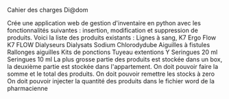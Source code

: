 Cahier des charges Di@dom

Crée une application web de gestion d'inventaire en python avec les fonctionnalités suivantes : 
insertion, 
modification 
et  suppression de produits. 
Voici la liste des produits existants : 
Lignes à sang,
K7 Ergo Flow
K7 FLOW
Dialyseurs
Dialysats 
Sodium
Chlorodydube
Aiguilles à fistules
Rallonges aiguilles
Kits de ponctions
Tuyeau extentions
Y
Seringues 20 ml
Seringues 10 ml
La plus grosse partie des produits est stockée dans un box, la deuxième partie est stockée dans l'appartement.
On doit pouvoir faire la somme et le total des produits.
On doit pouvoir remettre les stocks à zero
On doit pouvoir injecter la quantité des produits dans le fichier word de la pharmacienne

